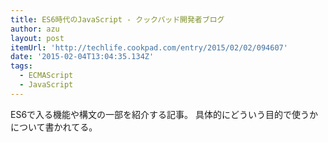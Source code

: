 ```yaml
---
title: ES6時代のJavaScript - クックパッド開発者ブログ
author: azu
layout: post
itemUrl: 'http://techlife.cookpad.com/entry/2015/02/02/094607'
date: '2015-02-04T13:04:35.134Z'
tags:
  - ECMAScript
  - JavaScript
---
```

ES6で入る機能や構文の一部を紹介する記事。
具体的にどういう目的で使うかについて書かれてる。
